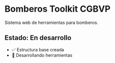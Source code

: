 # Bomberos Toolkit CGBVP

Sistema web de herramientas para bomberos.

## Estado: En desarrollo
- ✅ Estructura base creada
- 🔄 Desarrollando herramientas